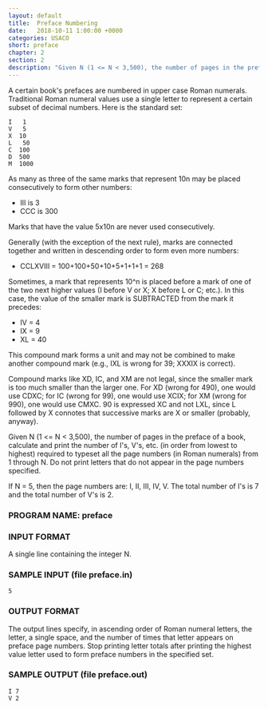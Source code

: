 ```yaml
---
layout: default
title:  Preface Numbering 
date:   2018-10-11 1:00:00 +0000
categories: USACO
short: preface
chapter: 2
section: 2
description: "Given N (1 <= N < 3,500), the number of pages in the preface of a book, calculate and print the number of I's, V's, etc. (in order from lowest to highest) required to typeset all the page numbers (in Roman numerals) from 1 through N."
---
```


A certain book's prefaces are numbered in upper case Roman numerals. Traditional Roman numeral values use a single letter to represent a certain subset of decimal numbers. Here is the standard set:

```
I   1
V   5
X  10
L   50
C  100
D  500
M  1000
```

As many as three of the same marks that represent 10n may be placed consecutively to form other numbers:

*   III is 3
*   CCC is 300

Marks that have the value 5x10n are never used consecutively.

Generally (with the exception of the next rule), marks are connected together and written in descending order to form even more numbers:

*   CCLXVIII = 100+100+50+10+5+1+1+1 = 268

Sometimes, a mark that represents 10^n is placed before a mark of one of the two next higher values (I before V or X; X before L or C; etc.). In this case, the value of the smaller mark is SUBTRACTED from the mark it precedes:

*   IV = 4
*   IX = 9
*   XL = 40

This compound mark forms a unit and may not be combined to make another compound mark (e.g., IXL is wrong for 39; XXXIX is correct).

Compound marks like XD, IC, and XM are not legal, since the smaller mark is too much smaller than the larger one. For XD (wrong for 490), one would use CDXC; for IC (wrong for 99), one would use XCIX; for XM (wrong for 990), one would use CMXC. 90 is expressed XC and not LXL, since L followed by X connotes that successive marks are X or smaller (probably, anyway).

Given N (1 <= N < 3,500), the number of pages in the preface of a book, calculate and print the number of I's, V's, etc. (in order from lowest to highest) required to typeset all the page numbers (in Roman numerals) from 1 through N. Do not print letters that do not appear in the page numbers specified.

If N = 5, then the page numbers are: I, II, III, IV, V. The total number of I's is 7 and the total number of V's is 2.

### PROGRAM NAME: preface

### INPUT FORMAT

A single line containing the integer N.

### SAMPLE INPUT (file preface.in)

```
5
```

### OUTPUT FORMAT

The output lines specify, in ascending order of Roman numeral letters, the letter, a single space, and the number of times that letter appears on preface page numbers. Stop printing letter totals after printing the highest value letter used to form preface numbers in the specified set.

### SAMPLE OUTPUT (file preface.out)

```
I 7
V 2
```
